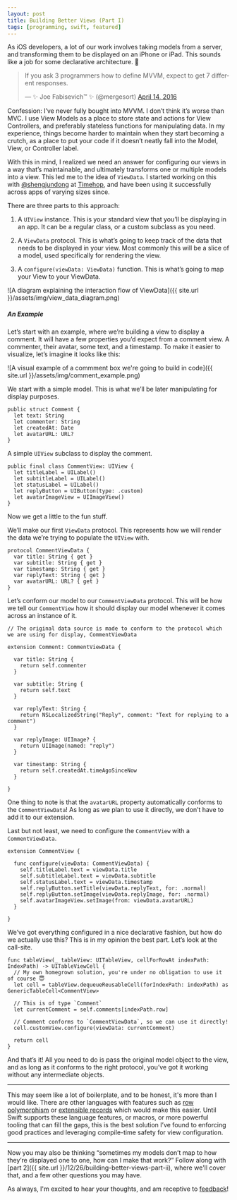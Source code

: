 ```yaml
---
layout: post
title: Building Better Views (Part I)
tags: [programming, swift, featured]
---
```


As iOS developers, a lot of our work involves taking models from a server, and transforming them to be displayed on an iPhone or iPad. This sounds like a job for some declarative architecture. 🤔

<blockquote class="twitter-tweet" data-theme="dark"><p lang="en" dir="ltr">If you ask 3 programmers how to define MVVM, expect to get 7 different responses.</p>&mdash; ✨ Joe Fabisevich™ ✨ (@mergesort) <a href="https://twitter.com/mergesort/status/720706593982062592?ref_src=twsrc%5Etfw">April 14, 2016</a></blockquote> <script async src="https://platform.twitter.com/widgets.js" charset="utf-8"></script>

Confession: I’ve never fully bought into MVVM. I don’t think it’s worse than MVC. I use View Models as a place to store state and actions for View Controllers, and preferably stateless functions for manipulating data. In my experience, things become harder to maintain when they start becoming a crutch, as a place to put your code if it doesn’t neatly fall into the Model, View, or Controller label.

With this in mind, I realized we need an answer for configuring our views in a way that’s maintainable, and ultimately transforms one or multiple models into a view. This led me to the idea of `ViewData`. I started working on this with [@shengjundong](https://twitter.com/shengjundong) at [Timehop](https://www.timehop.com/), and have been using it successfully across apps of varying sizes since.

There are three parts to this approach:

1. A `UIView` instance. This is your standard view that you’ll be displaying in an app. It can be a regular class, or a custom subclass as you need.

2. A `ViewData` protocol. This is what’s going to keep track of the data that needs to be displayed in your view. Most commonly this will be a slice of a model, used specifically for rendering the view.

3. A `configure(viewData: ViewData)` function. This is what’s going to map your View to your ViewData.

![A diagram explaining the interaction flow of ViewData]({{ site.url }}/assets/img/view_data_diagram.png)

##### An Example

Let’s start with an example, where we’re building a view to display a comment. It will have a few properties you’d expect from a comment view. A commenter, their avatar, some text, and a timestamp. To make it easier to visualize, let’s imagine it looks like this:


![A visual example of a commment box we're going to build in code]({{ site.url }}/assets/img/comment_example.png)

We start with a simple model. This is what we’ll be later manipulating for display purposes.

    public struct Comment {
      let text: String
      let commenter: String
      let createdAt: Date
      let avatarURL: URL?
    }

A simple `UIView` subclass to display the comment.

    public final class CommentView: UIView {
      let titleLabel = UILabel()
      let subtitleLabel = UILabel()
      let statusLabel = UILabel()
      let replyButton = UIButton(type: .custom)
      let avatarImageView = UIImageView()
    } 

Now we get a little to the fun stuff.

We’ll make our first  `ViewData` protocol. This represents how we will render the data we’re trying to populate the `UIView` with.

    protocol CommentViewData {
      var title: String { get }
      var subtitle: String { get }
      var timestamp: String { get }
      var replyText: String { get }
      var avatarURL: URL? { get }
    }

Let’s conform our model to our `CommentViewData` protocol. This will be how we tell our `CommentView` how it should display our model whenever it comes across an instance of it.

    // The original data source is made to conform to the protocol which we are using for display, CommentViewData
    
    extension Comment: CommentViewData {
    
      var title: String {
        return self.commenter
      }
    
      var subtitle: String {
        return self.text
      }
        
      var replyText: String {
        return NSLocalizedString("Reply", comment: "Text for replying to a comment")
      }
    
      var replyImage: UIImage? {
        return UIImage(named: "reply")
      }
    
      var timestamp: String {
        return self.createdAt.timeAgoSinceNow
      }
    
    }

One thing to note is that the `avatarURL` property automatically conforms to the `CommentViewData`! As long as we plan to use it directly, we don’t have to add it to our extension.

Last but not least, we need to configure the `CommentView` with a `CommentViewData`.

    extension CommentView {
    
      func configure(viewData: CommentViewData) {
        self.titleLabel.text = viewData.title
        self.subtitleLabel.text = viewData.subtitle
        self.statusLabel.text = viewData.timestamp
        self.replyButton.setTitle(viewData.replyText, for: .normal)
        self.replyButton.setImage(viewData.replyImage, for: .normal)
        self.avatarImageView.setImage(from: viewData.avatarURL)
      }
    
    }

We’ve got everything configured in a nice declarative fashion, but how do we actually use this? This is in my opinion the best part. Let’s look at the call-site.

    func tableView(_ tableView: UITableView, cellForRowAt indexPath: IndexPath) -> UITableViewCell {
      // My own homegrown solution, you're under no obligation to use it of course 😇
      let cell = tableView.dequeueReusableCell(forIndexPath: indexPath) as GenericTableCell<CommentView>
        
      // This is of type `Comment`
      let currentComment = self.comments[indexPath.row]
    
      // Comment conforms to `CommentViewData`, so we can use it directly!
      cell.customView.configure(viewData: currentComment)
    
      return cell
    }

And that’s it! All you need to do is pass the original model object to the view, and as long as it conforms to the right protocol, you’ve got it working without any intermediate objects.


----------

This may seem like a lot of boilerplate, and to be honest, it's more than I would like. There are other languages with features such as [row polymorphism](https://github.com/purescript/documentation/blob/a15f4e6b40e0a8dc874285526afe13f3074b6d26/language/Types.md#row-polymorphism) or [extensible records](https://medium.com/@ckoster22/advanced-types-in-elm-extensible-records-67e9d804030d) which would make this easier. Until Swift supports these language features, or macros, or more powerful tooling that can fill the gaps, this is the best solution I’ve found to enforcing good practices and leveraging compile-time safety for view configuration.


----------

Now you may also be thinking “sometimes my models don’t map to how they’re displayed one to one, how can I make that work?” Follow along with [part 2]({{ site.url }}/12/26/building-better-views-part-ii), where we'll cover that, and a few other questions you may have.

As always, I'm excited to hear your thoughts, and am receptive to [feedback](https://twitter.com/mergesort)!

